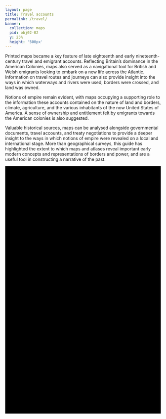 ```yaml
---
layout: page
title: Travel accounts
permalink: /travel/
banner:
  collection: maps
  pid: obj02-02
  y: 25%
  height: '500px'
---
```

Printed maps became a key feature of late eighteenth and early nineteenth-century travel and emigrant accounts. Reflecting Britain’s dominance in the American Colonies, maps also served as a navigational tool for British and Welsh emigrants looking to embark on a new life across the Atlantic. Information on travel routes and journeys can also provide insight into the ways in which waterways and rivers were used, borders were crossed, and land was owned.

Notions of empire remain evident, with maps occupying a supporting role to the information these accounts contained on the nature of land and borders, climate, agriculture, and the various inhabitants of the now United States of America. A sense of ownership and entitlement felt by emigrants towards the American colonies is also suggested. 

Valuable historical sources, maps can be analysed alongside governmental documents, travel accounts, and treaty negotiations to provide a deeper insight to the ways in which notions of empire were revealed on a local and international stage. More than geographical surveys, this guide has highlighted the extent to which maps and atlases reveal important early modern concepts and representations of borders and power, and are a useful tool in constructing a narrative of the past.

<div class="uv" data-locale="en-GB:English (GB),cy-GB:Cymraeg" data-config="/config.json" data-uri="https://librarysearch.cardiff.ac.uk/view/iiif/presentation/44WHELF_CAR/12230830640002420/manifest?iiifVersion=2" data-collectionindex="0" data-manifestindex="0" data-sequenceindex="0" data-canvasindex="0" data-xywh="116,305,3403,1609" data-rotation="0" style="width:100%; height:800px; background-color: #000"></div><script type="text/javascript" id="embedUV" src="https://universalviewer.io/vendor/uv/lib/embed.js"></script><script type="text/javascript">/* wordpress fix */</script>